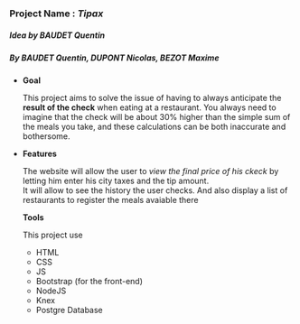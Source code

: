 ### Project Name : _Tipax_
##### Idea by BAUDET Quentin
##### By BAUDET Quentin, DUPONT Nicolas, BEZOT Maxime

* **Goal**

  This project aims to solve the issue of having to always anticipate the **result of the check** when eating at a restaurant. You always need to imagine that the check will be about 30% higher than the simple sum of the meals you take, and these calculations can be both inaccurate and bothersome.

* **Features**

  The website will allow the user to _view the final price of his ckeck_ by letting him enter his city taxes and the tip amount.  
  It will allow to see the history the user checks. And also display a list of restaurants to register the meals avaiable there 

  **Tools**

  This project use 
  * HTML
  * CSS 
  * JS
  * Bootstrap (for the front-end) 
  * NodeJS
  * Knex
  * Postgre Database 
